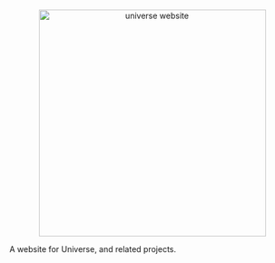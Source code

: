 <div align="center">
  <br />
  <p>
    <a href="https://digitalregion.ml"><img src="http://digitalregion.ml/universe_sitebanner.png" width="400" alt="universe website" /></a>
  </p> 
</div>

A website for Universe, and related projects.
